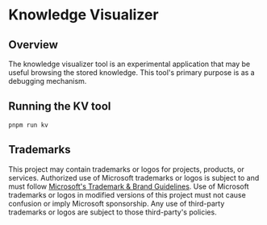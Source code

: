 # Knowledge Visualizer

## Overview

The knowledge visualizer tool is an experimental application that may be useful browsing the stored knowledge. This tool's primary purpose is as a debugging mechanism.

## Running the KV tool

```kv
pnpm run kv
```

## Trademarks

This project may contain trademarks or logos for projects, products, or services. Authorized use of Microsoft
trademarks or logos is subject to and must follow
[Microsoft's Trademark & Brand Guidelines](https://www.microsoft.com/en-us/legal/intellectualproperty/trademarks/usage/general).
Use of Microsoft trademarks or logos in modified versions of this project must not cause confusion or imply Microsoft sponsorship.
Any use of third-party trademarks or logos are subject to those third-party's policies.
